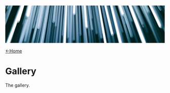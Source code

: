 ![](images/christopher-burns-Kj2SaNHG-hg-unsplash-cropped.jpg ':class=header-image-full-width')

[←Home](home.md)

# Gallery

The gallery.
